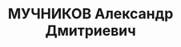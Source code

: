---
title: МУЧНИКОВ Александр Дмитриевич
description: "Род. в 1897, г. Ростов-на-Дону, русский, обр.: малограмотный, б/п. Проживал:\
  \ Ставропольский кр., Минераловодский р-н, г. Минеральные Воды. Рабочий \n  Арестован\
  \ 30.08.1936. Два с половиной месяца под следствием. \n  Реабилитирован 12.11.1936\
  \ освобожден"
---